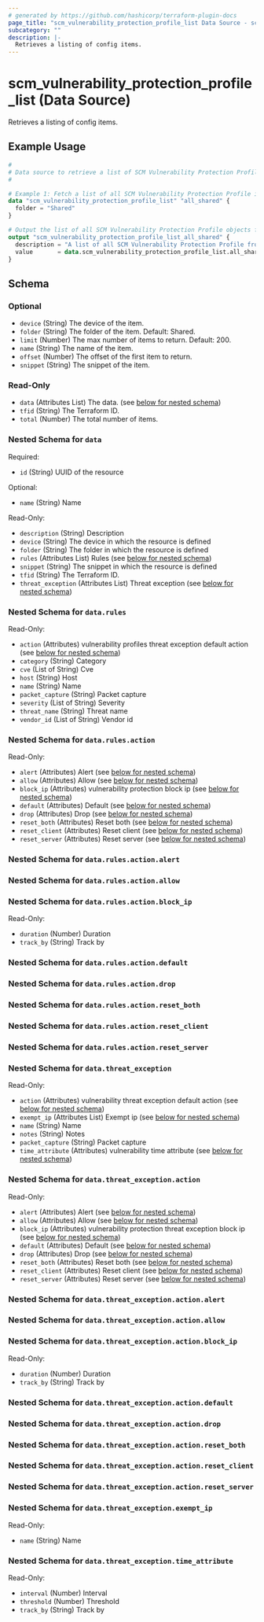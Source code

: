 ```yaml
---
# generated by https://github.com/hashicorp/terraform-plugin-docs
page_title: "scm_vulnerability_protection_profile_list Data Source - scm"
subcategory: ""
description: |-
  Retrieves a listing of config items.
---
```


# scm_vulnerability_protection_profile_list (Data Source)

Retrieves a listing of config items.

## Example Usage

```terraform
#
# Data source to retrieve a list of SCM Vulnerability Protection Profile objects.
#

# Example 1: Fetch a list of all SCM Vulnerability Protection Profile in the "Shared" folder.
data "scm_vulnerability_protection_profile_list" "all_shared" {
  folder = "Shared"
}

# Output the list of all SCM Vulnerability Protection Profile objects from the "Shared" folder.
output "scm_vulnerability_protection_profile_list_all_shared" {
  description = "A list of all SCM Vulnerability Protection Profile from the Shared folder."
  value       = data.scm_vulnerability_protection_profile_list.all_shared.data
}
```

<!-- schema generated by tfplugindocs -->
## Schema

### Optional

- `device` (String) The device of the item.
- `folder` (String) The folder of the item. Default: Shared.
- `limit` (Number) The max number of items to return. Default: 200.
- `name` (String) The name of the item.
- `offset` (Number) The offset of the first item to return.
- `snippet` (String) The snippet of the item.

### Read-Only

- `data` (Attributes List) The data. (see [below for nested schema](#nestedatt--data))
- `tfid` (String) The Terraform ID.
- `total` (Number) The total number of items.

<a id="nestedatt--data"></a>
### Nested Schema for `data`

Required:

- `id` (String) UUID of the resource

Optional:

- `name` (String) Name

Read-Only:

- `description` (String) Description
- `device` (String) The device in which the resource is defined
- `folder` (String) The folder in which the resource is defined
- `rules` (Attributes List) Rules (see [below for nested schema](#nestedatt--data--rules))
- `snippet` (String) The snippet in which the resource is defined
- `tfid` (String) The Terraform ID.
- `threat_exception` (Attributes List) Threat exception (see [below for nested schema](#nestedatt--data--threat_exception))

<a id="nestedatt--data--rules"></a>
### Nested Schema for `data.rules`

Read-Only:

- `action` (Attributes) vulnerability profiles threat exception default action (see [below for nested schema](#nestedatt--data--rules--action))
- `category` (String) Category
- `cve` (List of String) Cve
- `host` (String) Host
- `name` (String) Name
- `packet_capture` (String) Packet capture
- `severity` (List of String) Severity
- `threat_name` (String) Threat name
- `vendor_id` (List of String) Vendor id

<a id="nestedatt--data--rules--action"></a>
### Nested Schema for `data.rules.action`

Read-Only:

- `alert` (Attributes) Alert (see [below for nested schema](#nestedatt--data--rules--action--alert))
- `allow` (Attributes) Allow (see [below for nested schema](#nestedatt--data--rules--action--allow))
- `block_ip` (Attributes) vulnerability protection block ip (see [below for nested schema](#nestedatt--data--rules--action--block_ip))
- `default` (Attributes) Default (see [below for nested schema](#nestedatt--data--rules--action--default))
- `drop` (Attributes) Drop (see [below for nested schema](#nestedatt--data--rules--action--drop))
- `reset_both` (Attributes) Reset both (see [below for nested schema](#nestedatt--data--rules--action--reset_both))
- `reset_client` (Attributes) Reset client (see [below for nested schema](#nestedatt--data--rules--action--reset_client))
- `reset_server` (Attributes) Reset server (see [below for nested schema](#nestedatt--data--rules--action--reset_server))

<a id="nestedatt--data--rules--action--alert"></a>
### Nested Schema for `data.rules.action.alert`


<a id="nestedatt--data--rules--action--allow"></a>
### Nested Schema for `data.rules.action.allow`


<a id="nestedatt--data--rules--action--block_ip"></a>
### Nested Schema for `data.rules.action.block_ip`

Read-Only:

- `duration` (Number) Duration
- `track_by` (String) Track by


<a id="nestedatt--data--rules--action--default"></a>
### Nested Schema for `data.rules.action.default`


<a id="nestedatt--data--rules--action--drop"></a>
### Nested Schema for `data.rules.action.drop`


<a id="nestedatt--data--rules--action--reset_both"></a>
### Nested Schema for `data.rules.action.reset_both`


<a id="nestedatt--data--rules--action--reset_client"></a>
### Nested Schema for `data.rules.action.reset_client`


<a id="nestedatt--data--rules--action--reset_server"></a>
### Nested Schema for `data.rules.action.reset_server`




<a id="nestedatt--data--threat_exception"></a>
### Nested Schema for `data.threat_exception`

Read-Only:

- `action` (Attributes) vulnerability threat exception default action (see [below for nested schema](#nestedatt--data--threat_exception--action))
- `exempt_ip` (Attributes List) Exempt ip (see [below for nested schema](#nestedatt--data--threat_exception--exempt_ip))
- `name` (String) Name
- `notes` (String) Notes
- `packet_capture` (String) Packet capture
- `time_attribute` (Attributes) vulnerability time attribute (see [below for nested schema](#nestedatt--data--threat_exception--time_attribute))

<a id="nestedatt--data--threat_exception--action"></a>
### Nested Schema for `data.threat_exception.action`

Read-Only:

- `alert` (Attributes) Alert (see [below for nested schema](#nestedatt--data--threat_exception--action--alert))
- `allow` (Attributes) Allow (see [below for nested schema](#nestedatt--data--threat_exception--action--allow))
- `block_ip` (Attributes) vulnerability protection threat exception block ip (see [below for nested schema](#nestedatt--data--threat_exception--action--block_ip))
- `default` (Attributes) Default (see [below for nested schema](#nestedatt--data--threat_exception--action--default))
- `drop` (Attributes) Drop (see [below for nested schema](#nestedatt--data--threat_exception--action--drop))
- `reset_both` (Attributes) Reset both (see [below for nested schema](#nestedatt--data--threat_exception--action--reset_both))
- `reset_client` (Attributes) Reset client (see [below for nested schema](#nestedatt--data--threat_exception--action--reset_client))
- `reset_server` (Attributes) Reset server (see [below for nested schema](#nestedatt--data--threat_exception--action--reset_server))

<a id="nestedatt--data--threat_exception--action--alert"></a>
### Nested Schema for `data.threat_exception.action.alert`


<a id="nestedatt--data--threat_exception--action--allow"></a>
### Nested Schema for `data.threat_exception.action.allow`


<a id="nestedatt--data--threat_exception--action--block_ip"></a>
### Nested Schema for `data.threat_exception.action.block_ip`

Read-Only:

- `duration` (Number) Duration
- `track_by` (String) Track by


<a id="nestedatt--data--threat_exception--action--default"></a>
### Nested Schema for `data.threat_exception.action.default`


<a id="nestedatt--data--threat_exception--action--drop"></a>
### Nested Schema for `data.threat_exception.action.drop`


<a id="nestedatt--data--threat_exception--action--reset_both"></a>
### Nested Schema for `data.threat_exception.action.reset_both`


<a id="nestedatt--data--threat_exception--action--reset_client"></a>
### Nested Schema for `data.threat_exception.action.reset_client`


<a id="nestedatt--data--threat_exception--action--reset_server"></a>
### Nested Schema for `data.threat_exception.action.reset_server`



<a id="nestedatt--data--threat_exception--exempt_ip"></a>
### Nested Schema for `data.threat_exception.exempt_ip`

Read-Only:

- `name` (String) Name


<a id="nestedatt--data--threat_exception--time_attribute"></a>
### Nested Schema for `data.threat_exception.time_attribute`

Read-Only:

- `interval` (Number) Interval
- `threshold` (Number) Threshold
- `track_by` (String) Track by
